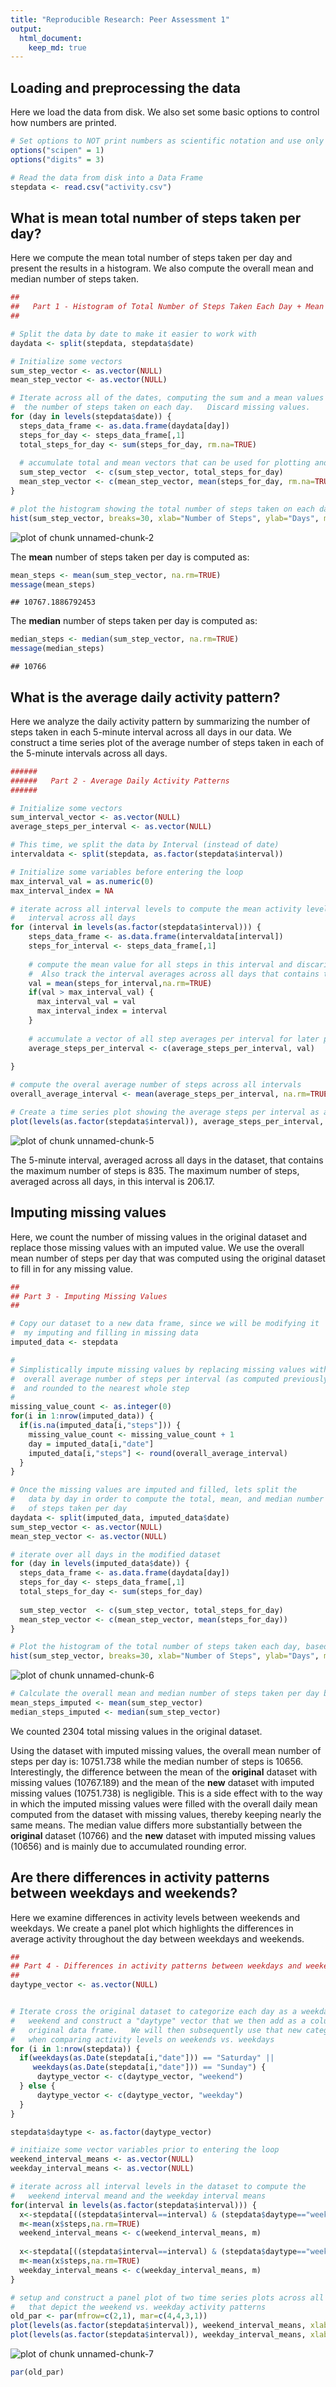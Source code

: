 ```yaml
---
title: "Reproducible Research: Peer Assessment 1"
output: 
  html_document:
    keep_md: true
---
```



## Loading and preprocessing the data
Here we load the data from disk.   We also set some basic options to control how numbers are printed.


```r
# Set options to NOT print numbers as scientific notation and use only 3 decimal points
options("scipen" = 1)
options("digits" = 3)

# Read the data from disk into a Data Frame
stepdata <- read.csv("activity.csv")
```

## What is mean total number of steps taken per day?

Here we compute the mean total number of steps taken per day and present the results in a histogram.  We also compute the overall mean and median number of steps taken.


```r
##
##   Part 1 - Histogram of Total Number of Steps Taken Each Day + Mean and Median
##

# Split the data by date to make it easier to work with
daydata <- split(stepdata, stepdata$date)

# Initialize some vectors
sum_step_vector <- as.vector(NULL)
mean_step_vector <- as.vector(NULL)

# Iterate across all of the dates, computing the sum and a mean values for
#  the number of steps taken on each day.   Discard missing values.
for (day in levels(stepdata$date)) {
  steps_data_frame <- as.data.frame(daydata[day])
  steps_for_day <- steps_data_frame[,1]
  total_steps_for_day <- sum(steps_for_day, rm.na=TRUE)
  
  # accumulate total and mean vectors that can be used for plotting and subsequent computation
  sum_step_vector  <- c(sum_step_vector, total_steps_for_day)
  mean_step_vector <- c(mean_step_vector, mean(steps_for_day, rm.na=TRUE))
}

# plot the histogram showing the total number of steps taken on each day
hist(sum_step_vector, breaks=30, xlab="Number of Steps", ylab="Days", main="Total Number of Steps Taken Each Day")
```

![plot of chunk unnamed-chunk-2](figure/unnamed-chunk-2-1.png) 

The **mean** number of steps taken per day is computed as: 


```r
mean_steps <- mean(sum_step_vector, na.rm=TRUE)
message(mean_steps)
```

```
## 10767.1886792453
```

The **median** number of steps taken per day is computed as:

```r
median_steps <- median(sum_step_vector, na.rm=TRUE)
message(median_steps)
```

```
## 10766
```

  
  
  

## What is the average daily activity pattern?

Here we analyze the daily activity pattern by summarizing the number of steps taken in each 5-minute interval across all days in our data.   We construct a time series plot of the average number of steps taken in each of the 5-minute intervals across all days.


```r
######
######   Part 2 - Average Daily Activity Patterns
######

# Initialize some vectors
sum_interval_vector <- as.vector(NULL)
average_steps_per_interval <- as.vector(NULL)

# This time, we split the data by Interval (instead of date)
intervaldata <- split(stepdata, as.factor(stepdata$interval))

# Initialize some variables before entering the loop
max_interval_val = as.numeric(0)
max_interval_index = NA

# iterate across all interval levels to compute the mean activity level per 
#   interval across all days
for (interval in levels(as.factor(stepdata$interval))) {
    steps_data_frame <- as.data.frame(intervaldata[interval])
    steps_for_interval <- steps_data_frame[,1]
    
    # compute the mean value for all steps in this interval and discaring missing values
    #  Also track the interval averages across all days that contains the maximum number steps
    val = mean(steps_for_interval,na.rm=TRUE)
    if(val > max_interval_val) {
      max_interval_val = val
      max_interval_index = interval
    }
    
    # accumulate a vector of all step averages per interval for later plotting
    average_steps_per_interval <- c(average_steps_per_interval, val)
    
}

# compute the overal average number of steps across all intervals
overall_average_interval <- mean(average_steps_per_interval, na.rm=TRUE)

# Create a time series plot showing the average steps per interval as averaged across all days
plot(levels(as.factor(stepdata$interval)), average_steps_per_interval, type="l", xlab="5-Minute Interval", ylab="Average # Steps per 5-Minute Interval", main="Average Daily Activity")
```

![plot of chunk unnamed-chunk-5](figure/unnamed-chunk-5-1.png) 

The 5-minute interval, averaged across all days in the dataset, that contains the maximum number of steps is 835.   The maximum number of steps, averaged across all days, in this interval is 206.17. 

## Imputing missing values

Here, we count the number of missing values in the original dataset and replace those missing values with an imputed value.   We use the overall mean number of steps per day that was computed using the original dataset to fill in for any missing value.


```r
##
## Part 3 - Imputing Missing Values
##

# Copy our dataset to a new data frame, since we will be modifying it
#  my imputing and filling in missing data
imputed_data <- stepdata

#
# Simplistically impute missing values by replacing missing values with the 
#  overall average number of steps per interval (as computed previously)
#  and rounded to the nearest whole step
#
missing_value_count <- as.integer(0)
for(i in 1:nrow(imputed_data)) { 
  if(is.na(imputed_data[i,"steps"])) {
    missing_value_count <- missing_value_count + 1
    day = imputed_data[i,"date"]
    imputed_data[i,"steps"] <- round(overall_average_interval)
  }
}

# Once the missing values are imputed and filled, lets split the
#   data by day in order to compute the total, mean, and median number 
#   of steps taken per day
daydata <- split(imputed_data, imputed_data$date)
sum_step_vector <- as.vector(NULL)
mean_step_vector <- as.vector(NULL)

# iterate over all days in the modified dataset
for (day in levels(imputed_data$date)) {
  steps_data_frame <- as.data.frame(daydata[day])
  steps_for_day <- steps_data_frame[,1]
  total_steps_for_day <- sum(steps_for_day)
  
  sum_step_vector  <- c(sum_step_vector, total_steps_for_day)
  mean_step_vector <- c(mean_step_vector, mean(steps_for_day))
}

# Plot the histogram of the total number of steps taken each day, based on the imputed/filled data
hist(sum_step_vector, breaks=30, xlab="Number of Steps", ylab="Days", main="Total Number of Steps Taken Each Day", sub="(For Dataset with Imputed Missing Values)")
```

![plot of chunk unnamed-chunk-6](figure/unnamed-chunk-6-1.png) 

```r
# Calculate the overall mean and median number of steps taken per day based on the new dataset
mean_steps_imputed <- mean(sum_step_vector)
median_steps_imputed <- median(sum_step_vector)
```
  
We counted 2304 total missing values in the original dataset.  

Using the dataset with imputed missing values, the overall mean number of steps per day is: 10751.738 while the median number of steps is 10656.   Interestingly, the difference between the mean of the **original** dataset with missing values (10767.189) and the mean of the **new** dataset with imputed missing values (10751.738) is negligible.   This is a side effect with to the way in which the imputed missing values were filled with the overall daily mean computed from the dataset with missing values, thereby keeping nearly the same means.   The median value differs more substantially between the **original** dataset (10766) and the **new** dataset with imputed missing values (10656) and is mainly due to accumulated rounding error.  


## Are there differences in activity patterns between weekdays and weekends?

Here we examine differences in activity levels between weekends and weekdays.  We create a panel plot which highlights the differences in average activity throughout the day between weekdays and weekends.


```r
##
## Part 4 - Differences in activity patterns between weekdays and weekends
##
daytype_vector <- as.vector(NULL)


# Iterate cross the original dataset to categorize each day as a weekday or a 
#   weekend and construct a "daytype" vector that we then add as a column to the
#   original data frame.   We will then subsequently use that new categorization column
#   when comparing activity levels on weekends vs. weekdays
for (i in 1:nrow(stepdata)) {
  if(weekdays(as.Date(stepdata[i,"date"])) == "Saturday" ||
     weekdays(as.Date(stepdata[i,"date"])) == "Sunday") {
      daytype_vector <- c(daytype_vector, "weekend")
  } else {
      daytype_vector <- c(daytype_vector, "weekday")
  }
}

stepdata$daytype <- as.factor(daytype_vector)

# initiaize some vector variables prior to entering the loop
weekend_interval_means <- as.vector(NULL)
weekday_interval_means <- as.vector(NULL)

# iterate across all interval levels in the dataset to compute the 
#   weekend interval meand and the weekday interval means
for(interval in levels(as.factor(stepdata$interval))) {
  x<-stepdata[((stepdata$interval==interval) & (stepdata$daytype=="weekend")),]
  m<-mean(x$steps,na.rm=TRUE)
  weekend_interval_means <- c(weekend_interval_means, m)
  
  x<-stepdata[((stepdata$interval==interval) & (stepdata$daytype=="weekday")),]
  m<-mean(x$steps,na.rm=TRUE)
  weekday_interval_means <- c(weekday_interval_means, m)
}

# setup and construct a panel plot of two time series plots across all time intervals
#   that depict the weekend vs. weekday activity patterns
old_par <- par(mfrow=c(2,1), mar=c(4,4,3,1))
plot(levels(as.factor(stepdata$interval)), weekend_interval_means, xlab="", ylab="Weekend", type="l", main="Weekend and Weekday Activity Patterns")
plot(levels(as.factor(stepdata$interval)), weekday_interval_means, xlab="Interval", ylab="Weekday", type="l")
```

![plot of chunk unnamed-chunk-7](figure/unnamed-chunk-7-1.png) 

```r
par(old_par)
```

